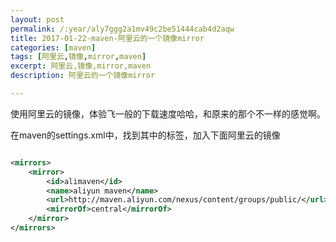 ```yaml
---
layout: post
permalink: /:year/aly7ggg2a1mv49c2be51444cab4d2aqw
title: 2017-01-22-maven-阿里云的一个镜像mirror
categories: [maven]
tags: [阿里云,镜像,mirror,maven]
excerpt: 阿里云,镜像,mirror,maven
description: 阿里云的一个镜像mirror

---
```


使用阿里云的镜像，体验飞一般的下载速度哈哈，和原来的那个不一样的感觉啊。

在maven的settings.xml中，找到其中的<mirrors/>标签，加入下面阿里云的镜像
```xml

<mirrors>
    <mirror>
        <id>alimaven</id>
        <name>aliyun maven</name>
        <url>http://maven.aliyun.com/nexus/content/groups/public/</url>
        <mirrorOf>central</mirrorOf>        
    </mirror>
</mirrors>

```